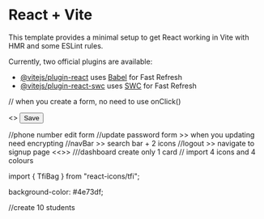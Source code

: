 # React + Vite

This template provides a minimal setup to get React working in Vite with HMR and some ESLint rules.

Currently, two official plugins are available:

- [@vitejs/plugin-react](https://github.com/vitejs/vite-plugin-react/blob/main/packages/plugin-react/README.md) uses [Babel](https://babeljs.io/) for Fast Refresh
- [@vitejs/plugin-react-swc](https://github.com/vitejs/vite-plugin-react-swc) uses [SWC](https://swc.rs/) for Fast Refresh


// when you create a form, no need to use onClick()

<form onSubmit={formik.handleSubmit}> <<Su>>
<Button
type="submit">
Save
</Button>
</form>

//phone number edit form
//update password form >> when you updating need encrypting
//navBar >> search bar + 2 icons
//logout >> navigate to signup page <<<DONE>>>
///dashboard create only 1 card
// import 4 icons and 4 colours

import { TfiBag } from "react-icons/tfi";
<TfiBag />

<!-- Bg color -->
background-color: #4e73df;

<!-- WHen  -->

//create 10 students


